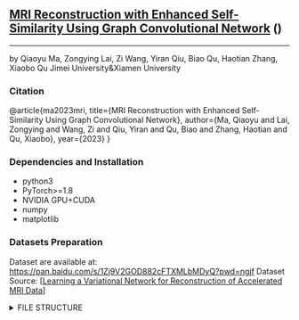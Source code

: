 ## [MRI Reconstruction with Enhanced Self-Similarity Using Graph Convolutional Network](https://www.researchsquare.com/article/rs-2702846/v1) ()

---

by Qiaoyu Ma, Zongying Lai, Zi Wang, Yiran Qiu, Biao Qu, Haotian Zhang, Xiaobo Qu Jimei 
University&Xiamen University

### Citation

@article{ma2023mri,
  title={MRI Reconstruction with Enhanced Self-Similarity Using Graph Convolutional Network},
  author={Ma, Qiaoyu and Lai, Zongying and Wang, Zi and Qiu, Yiran and Qu, Biao and Zhang, Haotian and Qu, Xiaobo},
  year={2023}
}

### Dependencies and Installation

* python3
* PyTorch>=1.8
* NVIDIA GPU+CUDA
* numpy
* matplotlib

### Datasets Preparation

Dataset are available at: https://pan.baidu.com/s/1Zj9V2GOD882cFTXMLbMDyQ?pwd=ngjf
Dataset Source: [[Learning a Variational Network for Reconstruction of Accelerated MRI Data](https://arxiv.org/abs/1704.00447)]

<details>
<summary> FILE STRUCTURE </summary>

```
    FFA-Net
    |-- 01_Graph_save_gen.py
    |-- 02_train.py
    |-- 03_test.py 
    |-- README.md
    |-- model
        |-- model_GCESS.py
    |-- pyds_lib
        |-- utils.pyd
    |-- save_models
    |-- Tool
        |-- __init__.py
        |-- evaluation.py
        |-- utils_network.py
           
```

</details>

